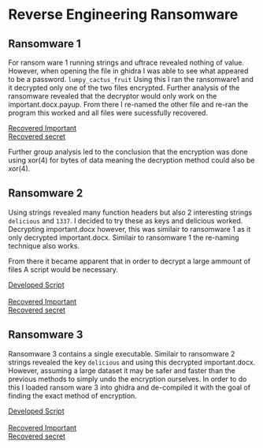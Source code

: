 # Reverse Engineering Ransomware

## Ransomware 1 

For ransom ware 1 running strings and uftrace revealed nothing of value. However, when opening the file in ghidra I was able to see what appeared to be a password. ``` lumpy_cactus_fruit ``` Using this I ran the ransomware1 and it decrypted only one of the two files encrypted. Further analysis of the ransomware revealed that the decryptor would only work on the important.docx.payup. From there I re-named the other file and re-ran the program this worked and all files were sucessfully recovered. 

[Recovered Important](ransom/important.docx) \
[Recovered secret](ransom/secret.txt)

Further group analysis led to the conclusion that the encryption was done using xor(4) for bytes of data meaning the decryption method could also be xor(4). 

## Ransomware 2

Using strings revealed many function headers but also 2 interesting strings ```delicious``` and ```1337```. I decided to try these as keys and delicious worked. Decrypting important.docx however, this was similair to ransomware 1 as it only decrypted important.docx. Similair to ransomware 1 the re-naming technique also works.

From there it became apparent that in order to decrypt a large ammount of files A script would be necessary.

[Developed Script](ransom/decrypt.sh) \
\
[Recovered Important](ransom/important2.docx) \
[Recovered secret](ransom/secret2.txt)

## Ransomware 3

Ransomware 3 contains a single executable. Similair to ransomware 2 strings revealed the key ``` delicious ``` and using this decrypted important.docx. However, assuming a large dataset it may be safer and faster than the previous methods to simply undo the encryption ourselves. In order to do this I loaded ransom ware 3 into ghidra and de-compiled it with the goal of finding the exact method of encryption. 




[Developed Script](ransom/decrypt3.sh) \
\
[Recovered Important](ransom/important3.docx) \
[Recovered secret](ransom/secret3.txt)
